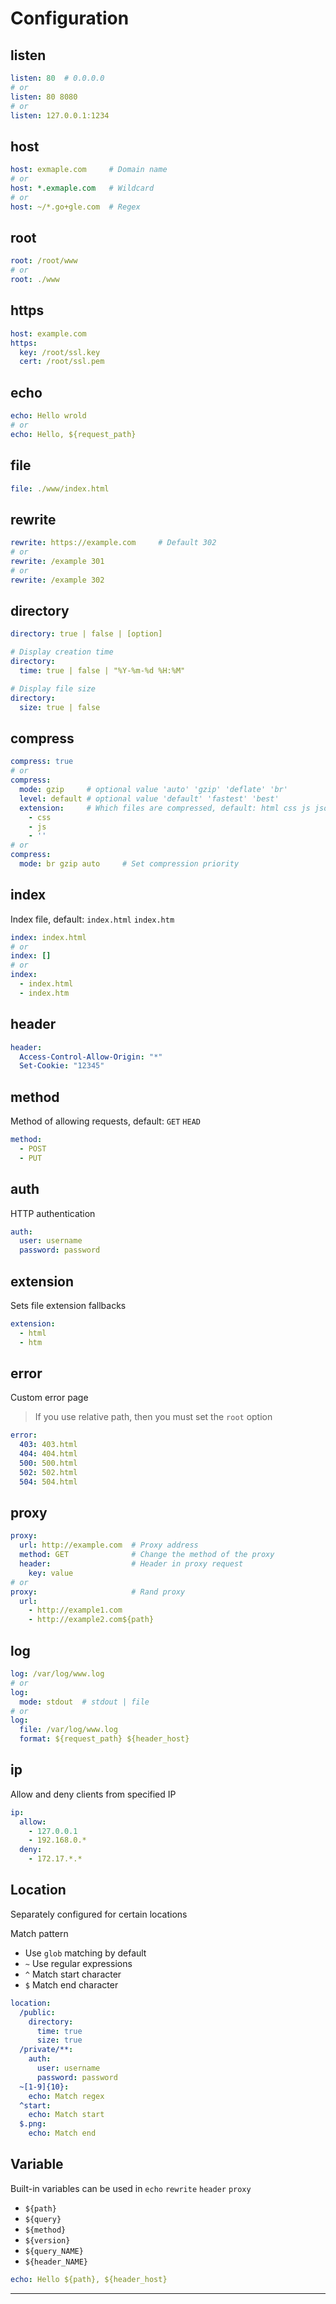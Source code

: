 # Configuration

## listen

```yaml
listen: 80  # 0.0.0.0
# or
listen: 80 8080
# or
listen: 127.0.0.1:1234
```

## host

```yaml
host: exmaple.com     # Domain name
# or
host: *.exmaple.com   # Wildcard
# or
host: ~/*.go+gle.com  # Regex
```

## root

```yaml
root: /root/www
# or
root: ./www
```

## https

```yaml
host: example.com
https:
  key: /root/ssl.key
  cert: /root/ssl.pem
```

## echo

```yaml
echo: Hello wrold
# or
echo: Hello, ${request_path}
```

## file

```yaml
file: ./www/index.html
```

## rewrite

```yaml
rewrite: https://example.com     # Default 302
# or
rewrite: /example 301
# or
rewrite: /example 302
```

## directory

```yaml
directory: true | false | [option]

# Display creation time
directory:
  time: true | false | "%Y-%m-%d %H:%M"

# Display file size
directory:
  size: true | false
```

## compress

```yaml
compress: true
# or
compress:         
  mode: gzip     # optional value 'auto' 'gzip' 'deflate' 'br'
  level: default # optional value 'default' 'fastest' 'best'
  extension:     # Which files are compressed, default: html css js json png
    - css
    - js
    - ''
# or
compress:         
  mode: br gzip auto     # Set compression priority
```

## index

Index file, default: `index.html` `index.htm`
 
```yaml
index: index.html
# or
index: []
# or
index:
  - index.html
  - index.htm
```

## header

```yaml
header:    
  Access-Control-Allow-Origin: "*"
  Set-Cookie: "12345"
```

## method

Method of allowing requests, default: `GET` `HEAD`

```yaml
method:
  - POST
  - PUT
```

## auth
  
HTTP authentication

```yaml
auth:  
  user: username
  password: password
```

## extension

Sets file extension fallbacks

```yaml
extension:  
  - html
  - htm
```

## error

Custom error page

> If you use relative path, then you must set the `root` option

```yaml
error:  
  403: 403.html
  404: 404.html
  500: 500.html
  502: 502.html
  504: 504.html
```

## proxy

```yaml
proxy:
  url: http://example.com  # Proxy address
  method: GET              # Change the method of the proxy
  header:                  # Header in proxy request
    key: value
# or
proxy:                     # Rand proxy
  url:
    - http://example1.com
    - http://example2.com${path}
```

## log

```yaml
log: /var/log/www.log
# or
log:
  mode: stdout  # stdout | file
# or
log:
  file: /var/log/www.log
  format: ${request_path} ${header_host}
```

## ip

Allow and deny clients from specified IP

```yaml
ip:
  allow:
    - 127.0.0.1
    - 192.168.0.*
  deny:
    - 172.17.*.*
```


## Location

Separately configured for certain locations

Match pattern

* Use `glob` matching by default
* `~` Use regular expressions
* `^` Match start character
* `$` Match end character

```yaml
location: 
  /public:
    directory:
      time: true
      size: true
  /private/**:
    auth:
      user: username
      password: password
  ~[1-9]{10}:
    echo: Match regex
  ^start:
    echo: Match start
  $.png:
    echo: Match end
```

## Variable

Built-in variables can be used in `echo` `rewrite` `header` `proxy`

* `${path}`
* `${query}`
* `${method}`
* `${version}`
* `${query_NAME}`
* `${header_NAME}`

```yaml
echo: Hello ${path}, ${header_host}
```

---